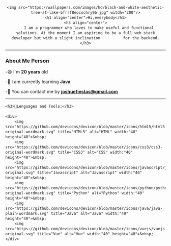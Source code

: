 <div id="header" align="center">

    <img src="https://wallpapers.com/images/hd/black-and-white-aesthetic-tree-at-lake-bfrrf8eocschry9b.jpg" witdh="200"/>
    <h1 align="center">Hi,everybody</h1>
    <h3 align="center">
       I am a programmer who loves to make useful and functional solutions. At the moment I am aspiring to be a full web stack developer but with a slight inclination          for the backend.
    </h3>

</div>

---

### About Me Person
-😄 I´m **20 years** old 

-🌱 I am currently learning **Java**

-💬 You can contact me by **joshuefiestas@gmail.com**

---

<div align="left">

    <h3>🔭Lenguages and Tools:</h3>

    <div>
        <img src="https://github.com/devicons/devicon/blob/master/icons/html5/html5-original-wordmark.svg" title="HTML5" alt="HTML" width:"40" height="40">&nbsp;
        <img src="https://github.com/devicons/devicon/blob/master/icons/css3/css3-original-wordmark.svg" title="CSS3" alt="CSS" width:"40" height="40">&nbsp;
        <img src="https://github.com/devicons/devicon/blob/master/icons/javascript/javascript-original.svg" title="Javascript" alt="Javascript" width:"40" height="40">&nbsp;
        <img src="https://github.com/devicons/devicon/blob/master/icons/python/python-original-wordmark.svg" title="Python" alt="Python" width:"40" height="40">&nbsp;
        <img src="https://github.com/devicons/devicon/blob/master/icons/java/java-plain-wordmark.svg" title="Java" alt="Java" width:"40" height="40">&nbsp;
        <img src="https://github.com/devicons/devicon/blob/master/icons/vuejs/vuejs-original.svg" title="Vue" alt="Vue" width:"40" height="40">&nbsp;
    </div>

</div>
